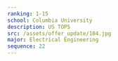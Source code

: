```yaml
---
ranking: 1-15
school: Columbia University
description: US TOP5
src: /assets/offer_update/104.jpg
major: Electrical Engineering
sequence: 22
---
```

